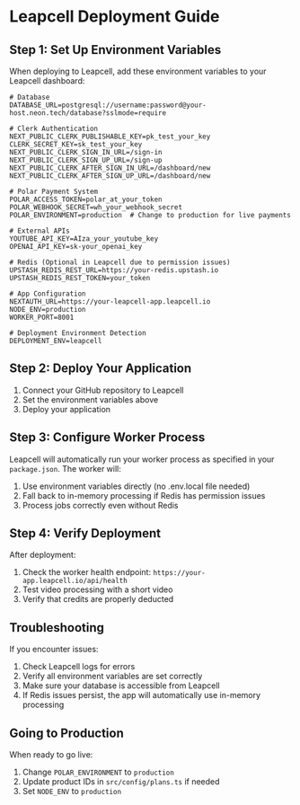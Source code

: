 # Leapcell Deployment Guide

## Step 1: Set Up Environment Variables

When deploying to Leapcell, add these environment variables to your Leapcell dashboard:

```
# Database
DATABASE_URL=postgresql://username:password@your-host.neon.tech/database?sslmode=require

# Clerk Authentication
NEXT_PUBLIC_CLERK_PUBLISHABLE_KEY=pk_test_your_key
CLERK_SECRET_KEY=sk_test_your_key
NEXT_PUBLIC_CLERK_SIGN_IN_URL=/sign-in
NEXT_PUBLIC_CLERK_SIGN_UP_URL=/sign-up
NEXT_PUBLIC_CLERK_AFTER_SIGN_IN_URL=/dashboard/new
NEXT_PUBLIC_CLERK_AFTER_SIGN_UP_URL=/dashboard/new

# Polar Payment System
POLAR_ACCESS_TOKEN=polar_at_your_token
POLAR_WEBHOOK_SECRET=wh_your_webhook_secret
POLAR_ENVIRONMENT=production  # Change to production for live payments

# External APIs
YOUTUBE_API_KEY=AIza_your_youtube_key
OPENAI_API_KEY=sk-your_openai_key

# Redis (Optional in Leapcell due to permission issues)
UPSTASH_REDIS_REST_URL=https://your-redis.upstash.io
UPSTASH_REDIS_REST_TOKEN=your_token

# App Configuration
NEXTAUTH_URL=https://your-leapcell-app.leapcell.io
NODE_ENV=production
WORKER_PORT=8001

# Deployment Environment Detection
DEPLOYMENT_ENV=leapcell
```

## Step 2: Deploy Your Application

1. Connect your GitHub repository to Leapcell
2. Set the environment variables above
3. Deploy your application

## Step 3: Configure Worker Process

Leapcell will automatically run your worker process as specified in your `package.json`. The worker will:

1. Use environment variables directly (no .env.local file needed)
2. Fall back to in-memory processing if Redis has permission issues
3. Process jobs correctly even without Redis

## Step 4: Verify Deployment

After deployment:

1. Check the worker health endpoint: `https://your-app.leapcell.io/api/health`
2. Test video processing with a short video
3. Verify that credits are properly deducted

## Troubleshooting

If you encounter issues:

1. Check Leapcell logs for errors
2. Verify all environment variables are set correctly
3. Make sure your database is accessible from Leapcell
4. If Redis issues persist, the app will automatically use in-memory processing

## Going to Production

When ready to go live:

1. Change `POLAR_ENVIRONMENT` to `production`
2. Update product IDs in `src/config/plans.ts` if needed
3. Set `NODE_ENV` to `production` 